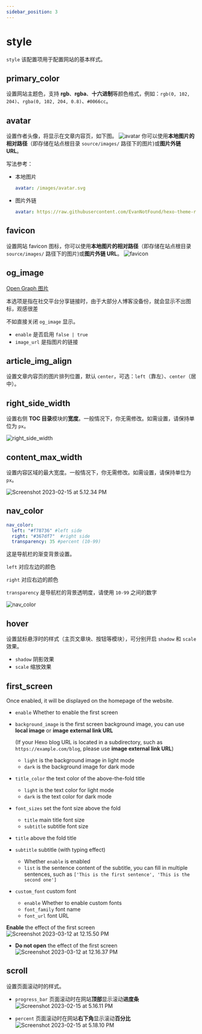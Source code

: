 ```yaml
---
sidebar_position: 3
---
```


# style

`style` 该配置项用于配置网站的基本样式。

## primary_color

设置网站主题色，支持 **rgb**、**rgba**、**十六进制**等颜色格式，例如：`rgb(0, 102, 204)`、`rgba(0, 102, 204, 0.8)`、`#0066cc`。

## avatar

设置作者头像，将显示在文章内容页，如下图。
![avatar](https://evan.beee.top/img/Screen%20Shot%202022-12-11%20at%205.44.13%20PM.png)
你可以使用**本地图片的相对路径**（即存储在站点根目录 `source/images/` 路径下的图片)或**图片外链 URL**。  

写法参考：

- 本地图片
  ```yaml
  avatar: /images/avatar.svg
  ```
- 图片外链
  ```yaml
  avatar: https://raw.githubusercontent.com/EvanNotFound/hexo-theme-redefine/main/source/images/avatar.svg
  ```

## favicon

设置网站 favicon 图标，你可以使用**本地图片的相对路径**（即存储在站点根目录 `source/images/` 路径下的图片)或**图片外链 URL**。 
![favicon](https://evan.beee.top/img/Screen%20Shot%202022-12-11%20at%205.42.21%20PM.png)

## og_image

[Open Graph 图片](https://ogp.me/)

本选项是指在社交平台分享链接时，由于大部分人博客没备份，就会显示不出图标，观感很差

不如直接关闭 `og_image` 显示。

- `enable` 是否启用 `false | true`
- `image_url` 是指图片的链接

## article\_img_align

设置文章内容页的图片排列位置，默认 `center`，可选：`left`（靠左）、`center`（居中）。

## right_side_width

设置右侧 **TOC 目录**模块的**宽度**。一般情况下，你无需修改。如需设置，请保持单位为 `px`。

![right_side_width](https://evan.beee.top/img/Screen%20Shot%202022-12-11%20at%205.40.48%20PM.png)

## content\_max\_width

设置内容区域的最大宽度。一般情况下，你无需修改。如需设置，请保持单位为 `px`。

![Screenshot 2023-02-15 at 5.12.34 PM](https://evan.beee.top/img/2023/02/15/6c413b2018e73ae6824fda700c9403fd.png)

## nav_color

```yml
nav_color: 
  left: "#f78736" #left side 
  right: "#367df7"  #right side
  transparency: 35 #percent (10-99)
```

这是导航栏的渐变背景设置。

`left` 对应左边的颜色

`right` 对应右边的颜色

`transparency` 是导航栏的背景透明度，请使用 `10-99` 之间的数字

![nav_color](https://evan.beee.top/img/Screen%20Shot%202022-12-11%20at%205.46.35%20PM.png)

## hover

设置鼠标悬浮时的样式（主页文章块、按钮等模块），可分别开启 `shadow` 和 `scale` 效果。

- `shadow` 阴影效果
- `scale` 缩放效果

## first_screen

Once enabled, it will be displayed on the homepage of the website.

- `enable` Whether to enable the first screen

- `background_image` is the first screen background image, you can use **local image** or **image external link URL**

   (If your Hexo blog URL is located in a subdirectory, such as `https://example.com/blog`, please use **image external link URL**)

   - `light` is the background image in light mode
   - `dark` is the background image for dark mode

- `title_color` the text color of the above-the-fold title

   - `light` is the text color for light mode
   - `dark` is the text color for dark mode

- `font_sizes` set the font size above the fold

   - `title` main title font size
   - `subtitle` subtitle font size

- `title` above the fold title

- `subtitle` subtitle (with typing effect)

   - Whether `enable` is enabled
   - `list` is the sentence content of the subtitle, you can fill in multiple sentences, such as `['This is the first sentence', 'This is the second one']`

- `custom_font` custom font

   - `enable` Whether to enable custom fonts
   - `font_family` font name
   - `font_url` font URL

**Enable** the effect of the first screen
![Screenshot 2023-03-12 at 12.15.50 PM](https://evan.beee.top/img/2023/03/12/fdf9529fd47b0670b91985e20249ea8f.png)

- **Do not open** the effect of the first screen
   ![Screenshot 2023-03-12 at 12.16.37 PM](https://evan.beee.top/img/2023/03/12/f2001c16f3a8edeecb8fa92210a2d914.png)

## scroll

设置页面滚动时的样式。

- `progress_bar` 页面滚动时在网站**顶部**显示滚动**进度条**
  ![Screenshot 2023-02-15 at 5.16.11 PM](https://evan.beee.top/img/2023/02/15/d21fd5bc321b6e37001c26f9e4a04ebc.png)

- `percent` 页面滚动时在网站**右下角**显示滚动**百分比**![Screenshot 2023-02-15 at 5.18.10 PM](https://evan.beee.top/img/2023/02/15/85d1182cfc0e255bf2aa7eecc788a76c.png)

